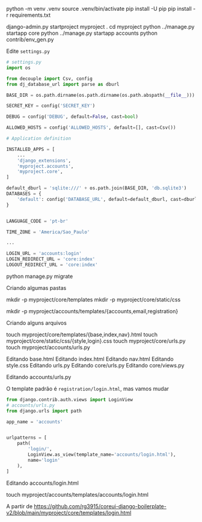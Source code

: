 
python -m venv .venv
source .venv/bin/activate
pip install -U pip
pip install -r requirements.txt

django-admin.py startproject myproject .
cd myproject
python ../manage.py startapp core
python ../manage.py startapp accounts
python contrib/env_gen.py


Edite `settings.py`

```python
# settings.py
import os

from decouple import Csv, config
from dj_database_url import parse as dburl

BASE_DIR = os.path.dirname(os.path.dirname(os.path.abspath(__file__)))

SECRET_KEY = config('SECRET_KEY')

DEBUG = config('DEBUG', default=False, cast=bool)

ALLOWED_HOSTS = config('ALLOWED_HOSTS', default=[], cast=Csv())

# Application definition

INSTALLED_APPS = [
    ...
    'django_extensions',
    'myproject.accounts',
    'myproject.core',
]

default_dburl = 'sqlite:///' + os.path.join(BASE_DIR, 'db.sqlite3')
DATABASES = {
    'default': config('DATABASE_URL', default=default_dburl, cast=dburl),
}


LANGUAGE_CODE = 'pt-br'

TIME_ZONE = 'America/Sao_Paulo'

...

LOGIN_URL = 'accounts:login'
LOGIN_REDIRECT_URL = 'core:index'
LOGOUT_REDIRECT_URL = 'core:index'
```

python manage.py migrate

Criando algumas pastas

mkdir -p myproject/core/templates
mkdir -p myproject/core/static/css

mkdir -p myproject/accounts/templates/{accounts,email,registration}


Criando alguns arquivos

touch myproject/core/templates/{base,index,nav}.html
touch myproject/core/static/css/{style,login}.css
touch myproject/core/urls.py
touch myproject/accounts/urls.py


Editando base.html
Editando index.html
Editando nav.html
Editando style.css
Editando urls.py
Editando core/urls.py
Editando core/views.py

Editando accounts/urls.py

O template padrão é `registration/login.html`, mas vamos mudar

```python
from django.contrib.auth.views import LoginView
# accounts/urls.py
from django.urls import path

app_name = 'accounts'


urlpatterns = [
    path(
        'login/',
        LoginView.as_view(template_name='accounts/login.html'),
        name='login'
    ),
]
```

Editando accounts/login.html

touch myproject/accounts/templates/accounts/login.html

A partir de https://github.com/rg3915/coreui-django-boilerplate-v2/blob/main/myproject/core/templates/login.html

